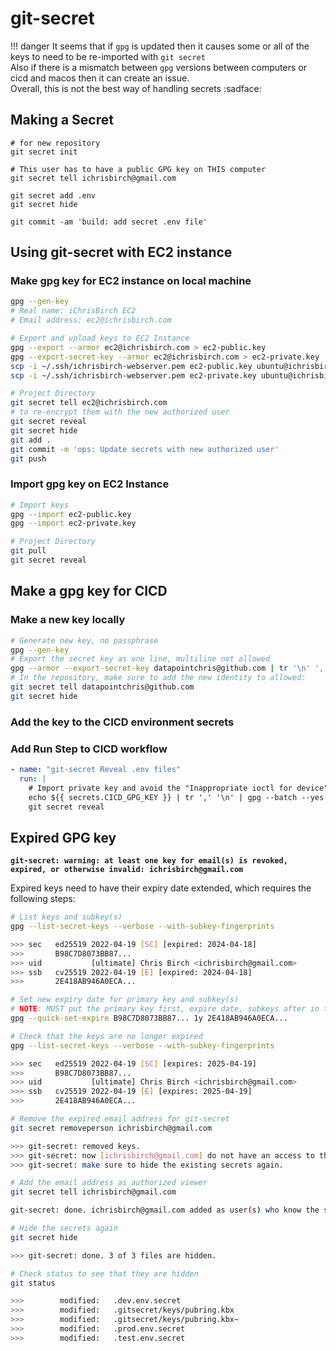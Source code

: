 # git-secret

!!! danger
    It seems that if `gpg` is updated then it causes some or all of the keys to need to be re-imported with `git secret`  
    Also if there is a mismatch between `gpg` versions between computers or cicd and macos then it can create an issue.  
    Overall, this is not the best way of handling secrets :sadface:

## Making a Secret

```shell
# for new repository
git secret init

# This user has to have a public GPG key on THIS computer
git secret tell ichrisbirch@gmail.com

git secret add .env
git secret hide

git commit -am 'build: add secret .env file'
```

## Using git-secret with EC2 instance

### Make gpg key for EC2 instance on local machine

```bash
gpg --gen-key
# Real name: iChrisBirch EC2
# Email address: ec2@ichrisbirch.com

# Export and upload keys to EC2 Instance
gpg --export --armor ec2@ichrisbirch.com > ec2-public.key
gpg --export-secret-key --armor ec2@ichrisbirch.com > ec2-private.key
scp -i ~/.ssh/ichrisbirch-webserver.pem ec2-public.key ubuntu@ichrisbirch:~
scp -i ~/.ssh/ichrisbirch-webserver.pem ec2-private.key ubuntu@ichrisbirch:~

# Project Directory
git secret tell ec2@ichrisbirch.com
# to re-encrypt them with the new authorized user
git secret reveal
git secret hide
git add .
git commit -m 'ops: Update secrets with new authorized user'
git push
```

### Import gpg key on EC2 Instance

```bash
# Import keys
gpg --import ec2-public.key
gpg --import ec2-private.key

# Project Directory
git pull
git secret reveal
```

## Make a gpg key for CICD

### Make a new key locally

```bash
# Generate new key, no passphrase
gpg --gen-key
# Export the secret key as one line, multiline not allowed
gpg --armor --export-secret-key datapointchris@github.com | tr '\n' ',' > cicd-gpg-key.gpg
# In the repository, make sure to add the new identity to allowed:
git secret tell datapointchris@github.com
git secret hide
```

### Add the key to the CICD environment secrets

### Add Run Step to CICD workflow

```yaml
- name: "git-secret Reveal .env files"
  run: |
    # Import private key and avoid the "Inappropriate ioctl for device" error
    echo ${{ secrets.CICD_GPG_KEY }} | tr ',' '\n' | gpg --batch --yes --pinentry-mode loopback --import
    git secret reveal
```

## Expired GPG key

**`git-secret: warning: at least one key for email(s) is revoked, expired, or otherwise invalid: ichrisbirch@gmail.com`**

Expired keys need to have their expiry date extended, which requires the following steps:

```bash
# List keys and subkey(s)
gpg --list-secret-keys --verbose --with-subkey-fingerprints

>>> sec   ed25519 2022-04-19 [SC] [expired: 2024-04-18]
>>>       B98C7D8073BB87...
>>> uid           [ultimate] Chris Birch <ichrisbirch@gmail.com>
>>> ssb   cv25519 2022-04-19 [E] [expired: 2024-04-18]
>>>       2E418AB946A0ECA...

# Set new expiry date for primary key and subkey(s)
# NOTE: MUST put the primary key first, expire date, subkeys after in the same command
gpg --quick-set-expire B98C7D8073BB87... 1y 2E418AB946A0ECA...

# Check that the keys are no longer expired
gpg --list-secret-keys --verbose --with-subkey-fingerprints

>>> sec   ed25519 2022-04-19 [SC] [expires: 2025-04-19]
>>>       B98C7D8073BB87...
>>> uid           [ultimate] Chris Birch <ichrisbirch@gmail.com>
>>> ssb   cv25519 2022-04-19 [E] [expires: 2025-04-19]
>>>       2E418AB946A0ECA...

# Remove the expired email address for git-secret
git secret removeperson ichrisbirch@gmail.com

>>> git-secret: removed keys.
>>> git-secret: now [ichrisbirch@gmail.com] do not have an access to the repository.
>>> git-secret: make sure to hide the existing secrets again.

# Add the email address as authorized viewer
git secret tell ichrisbirch@gmail.com

git-secret: done. ichrisbirch@gmail.com added as user(s) who know the secret.

# Hide the secrets again
git secret hide

>>> git-secret: done. 3 of 3 files are hidden.

# Check status to see that they are hidden
git status

>>>        modified:   .dev.env.secret
>>>        modified:   .gitsecret/keys/pubring.kbx
>>>        modified:   .gitsecret/keys/pubring.kbx~
>>>        modified:   .prod.env.secret
>>>        modified:   .test.env.secret
```
